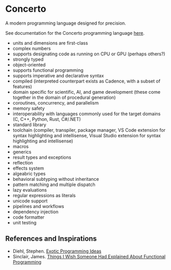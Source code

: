 # Concerto
A modern programming language designed for precision.

See documentation for the Concerto programming language [here](https://primeeagle.github.io/Concerto-Docs/).

* units and dimensions are first-class
* complex numbers
* supports designating code as running on CPU or GPU (perhaps others?)
* strongly typed
* object-oriented
* supports functional programming
* supports imperative and declarative syntax
* compiled (interpreted counterpart exists as Cadence, with a subset of features)
* domain specific for scientific, AI, and game development (these come together in the domain of procedural generation)
* coroutines, concurrency, and parallelism
* memory safety
* interoperability with languages commonly used for the target domains (C, C++, Python, Rust, C#/.NET)
* standard library
* toolchain (compiler, transpiler, package manager, VS Code extension for syntax highlighting and intellisense, Visual Studio extension for syntax highlighting and intellisense)
* macros
* generics
* result types and exceptions
* reflection
* effects system
* algeabric types
* behavioral subtyping without inheritance
* pattern matching and multiple dispatch
* lazy evaluations
* regular expressions as literals
* unicode support
* pipelines and workflows
* dependency injection
* code formatter
* unit testing


## References and Inspirations
* Diehl, Stephen. [Exotic Programming Ideas](https://www.stephendiehl.com/posts/exotic01.html)
* Sinclair, James. [Things I Wish Someone Had Explained About Functional Programming](https://jrsinclair.com/articles/2019/what-i-wish-someone-had-explained-about-functional-programming/)
